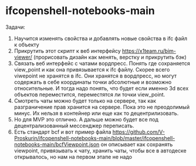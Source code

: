 # ifcopenshell-notebooks-main

Задачи:
1. Научится изменять свойства и добавлять новые свойства в ifc файл к объекту
2. Прикрутить этот скрипт к веб интерфейсу https://x1team.ru/bim-viewer/ (прорисовать дизайн как менять, верстку и прикрутить бэк)
3. Связать веб интерфейс с чатами вордпресс. Понять где сохраняется view_point и как она привязывается к ifc файлу. Скорее всего viwepoint не хранятся в ifc. Они хранятся
в вордпресс, но могут содержать в себе координаты точки абсолютные и возможно относительные. И тогда надо понять, что будет если именно 3d всех объектов переместится, 
переместятся ли точки view_point. 
4. Смотреть чаты можно будет только на сервере, так как разграничение прав хранится на сервере. Пока это не преодолимый минус. Их нельзя в контейнер
или еще как то децентрилизовать. 
5. Но для MVP это отлично. А дальше можно будет все под децентрализованный мессенджер переписать.
6. Есть стандарт bcf и вот пример файла https://github.com/V-Proskurin/ifcopenshell-notebooks-main/blob/master/ifcopenshell-notebooks-main/bcfViewpoint.json он описывает как сохранять viewpoint, привязывать к чату, хранить чаты, чтобы все в автодеске открывалось, но нам на первом этапе не надо
